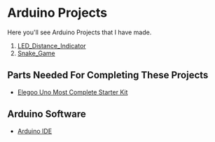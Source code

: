 # Arduino Projects

Here you'll see Arduino Projects that I have made.

1. [LED_Distance_Indicator]()
2. [Snake_Game]()

## Parts Needed For Completing These Projects

- [Elegoo Uno Most Complete Starter Kit](https://www.amazon.com/EL-KIT-001-Project-Complete-Starter-Tutorial/dp/B01CZTLHGE/ref=asc_df_B01CZTLHGE/?tag=hyprod-20&linkCode=df0&hvadid=241907595991&hvpos=&hvnetw=g&hvrand=560286833927415801&hvpone=&hvptwo=&hvqmt=&hvdev=c&hvdvcmdl=&hvlocint=&hvlocphy=9007577&hvtargid=pla-464156272733&psc=1)

## Arduino Software

- [Arduino IDE](https://www.arduino.cc/en/software)
